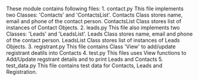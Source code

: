 These module contains following files:
    1. contact.py
       This file implements two Classes: 'Contacts' and 'ContactsList'.
       Contacts Class stores name, email and phone of the contact person.
       ContactsList Class stores list of instances of Contact Objects.
    2. leads.py
      This file also implements two Classes: 'Leads' and 'LeadsList'.
      Leads Class stores name, email and phone of the contact person.
      LeadsList Class stores list of instances of Leads Objects.
    3. registrant.py
      This file contains Class 'View' to add/update registrant deatils into Contacts
    4. test.py
      This files uses View functions to Add/Update regstrant details and to print Leads and Contacts
    5. test_data.py
      This file contains test data for Contacts, Leads and Registration.
